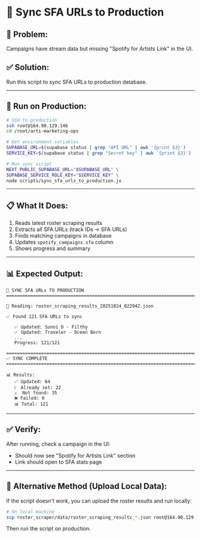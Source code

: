 # 🔗 Sync SFA URLs to Production

## 🎯 **Problem:**
Campaigns have stream data but missing "Spotify for Artists Link" in the UI.

## ✅ **Solution:**
Run this script to sync SFA URLs to production database.

---

## 🚀 **Run on Production:**

```bash
# SSH to production
ssh root@164.90.129.146
cd /root/arti-marketing-ops

# Get environment variables
SUPABASE_URL=$(supabase status | grep "API URL" | awk '{print $3}')
SERVICE_KEY=$(supabase status | grep "Secret key" | awk '{print $3}')

# Run sync script
NEXT_PUBLIC_SUPABASE_URL="$SUPABASE_URL" \
SUPABASE_SERVICE_ROLE_KEY="$SERVICE_KEY" \
node scripts/sync_sfa_urls_to_production.js
```

---

## 📋 **What It Does:**

1. Reads latest roster scraping results
2. Extracts all SFA URLs (track IDs → SFA URLs)
3. Finds matching campaigns in database
4. Updates `spotify_campaigns.sfa` column
5. Shows progress and summary

---

## 📊 **Expected Output:**

```
🔗 SYNC SFA URLs TO PRODUCTION
================================================================================

📖 Reading: roster_scraping_results_20251024_022942.json

✅ Found 121 SFA URLs to sync

   ✅ Updated: Sunni D - Filthy
   ✅ Updated: Traveler - Ocean Born
   ...
   Progress: 121/121

================================================================================
✅ SYNC COMPLETE
================================================================================

📊 Results:
   ✅ Updated: 64
   ℹ️  Already set: 22
   ⚠️  Not found: 35
   ❌ Failed: 0
   📊 Total: 121
```

---

## ✅ **Verify:**

After running, check a campaign in the UI:
- Should now see "Spotify for Artists Link" section
- Link should open to SFA stats page

---

## 🔄 **Alternative Method (Upload Local Data):**

If the script doesn't work, you can upload the roster results and run locally:

```bash
# On local machine
scp roster_scraper/data/roster_scraping_results_*.json root@164.90.129.146:/root/arti-marketing-ops/roster_scraper/data/
```

Then run the script on production.

